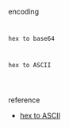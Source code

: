 encoding
#
`hex to base64`

#
`hex to ASCII`
```

```

#
reference
- [hex to ASCII](https://stackoverflow.com/questions/1604765/how-to-convert-hex-to-ascii-characters-in-the-linux-shell)